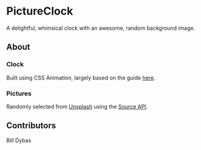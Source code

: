 # PictureClock

A delightful, whimsical clock with an awesome, random background image.

## About

### Clock

Built using CSS Animation, largely based on the guide [here](https://cssanimation.rocks/clocks/).

### Pictures

Randomly selected from [Unsplash](https://unsplash.com) using the [Source API](https://source.unsplash.com/).

## Contributors

Bill Dybas
